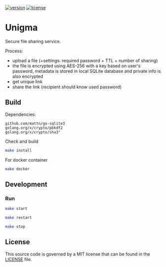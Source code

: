 [![version](https://img.shields.io/github/tag/z0rr0/unigma.svg)](https://github.com/z0rr0/unigma/releases/latest) [![license](https://img.shields.io/github/license/z0rr0/unigma.svg)](https://github.com/z0rr0/unigma/blob/master/LICENSE)

# Unigma

Secure file sharing service.

Process:

- upload a file (+settings: required password + TTL + number of sharing)
- the file is encrypted using AES-256 with a key based on user's password, metadata is stored in local SQLite database and private info is also encrypted
- get unique link
- share the link (recipient should know used password)


## Build


Dependencies:

```
github.com/mattn/go-sqlite3
golang.org/x/crypto/pbkdf2
golang.org/x/crypto/sha3"
```

Check and build

```bash
make install
```

For docker container

```bash
make docker
```

## Development

### Run

```bash
make start

make restart

make stop
```

## License

This source code is governed by a MIT license that can be found in the [LICENSE](https://github.com/z0rr0/unigma/blob/master/LICENSE) file.
